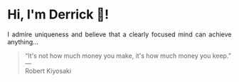 # Hi, I'm Derrick 👋!
<p align="justify">I admire uniqueness and believe that a clearly focused mind can achieve anything...</p> 
<!-- #quote-start -->
<blockquote>&ldquo;It's not how much money you make, it's how much money you keep.&rdquo; &mdash; <footer>Robert Kiyosaki</footer></blockquote>
<!-- #quote-end -->
